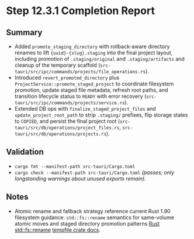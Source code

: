 # Step 12.3.1 Completion Report

## Summary
- Added `promote_staging_directory` with rollback-aware directory renames to lift `{uuid}-{slug}.staging` into the final project layout, including promotion of `.staging/original` and `.staging/artifacts` and cleanup of the temporary scaffold (`src-tauri/src/ipc/commands/projects/file_operations.rs`).
- Introduced `revert_promoted_directory` plus `ProjectService::promote_staged_project` to coordinate filesystem promotion, update staged file metadata, refresh root paths, and transition lifecycle status to `READY` with error recovery (`src-tauri/src/ipc/commands/projects/service.rs`).
- Extended DB ops with `finalize_staged_project_files` and `update_project_root_path` to strip `.staging/` prefixes, flip storage states to `COPIED`, and persist the final project root (`src-tauri/src/db/operations/project_files.rs`, `src-tauri/src/db/operations/projects.rs`).

## Validation
- `cargo fmt --manifest-path src-tauri/Cargo.toml`
- `cargo check --manifest-path src-tauri/Cargo.toml` *(passes; only longstanding warnings about unused exports remain).*

## Notes
- Atomic rename and fallback strategy reference current Rust 1.90 filesystem guidance: `std::fs::rename` semantics for same-volume atomic moves and staged directory promotion patterns [Rust std::fs::rename](https://doc.rust-lang.org/std/fs/fn.rename.html) [tempfile crate docs](https://docs.rs/tempfile/).
